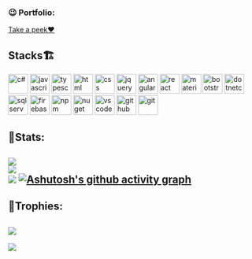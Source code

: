 <h3 align="left">😉 Portfolio:</h3>
<a href="https://sujith-sairam.github.io/">Take a peek❤️</a>
<h2 align="left">Stacks🏗</h2>
<p align="left">

<img src="https://devicon-website.vercel.app/api/csharp/original.svg" alt="c#" width="40" height="40" />
<img src="https://devicon-website.vercel.app/api/javascript/original.svg" alt="javascript" width="40" height="40" />
<img src="https://devicon-website.vercel.app/api/typescript/original.svg" alt="typescript" width="40" height="40" />
<img src="https://devicon-website.vercel.app/api/html5/original.svg" alt="html" width="40" height="40" />
<img src="https://devicon-website.vercel.app/api/css3/original.svg" alt="css" width="40" height="40" />
<img src="https://devicon-website.vercel.app/api/jquery/original-wordmark.svg" alt="jquery" width="40" height="40" />
<img src="https://devicon-website.vercel.app/api/angularjs/original.svg" alt="angular" width="40" height="40" />
<img src="https://devicon-website.vercel.app/api/react/original-wordmark.svg" alt="react" width="40" height="40" />
<img src="https://devicon-website.vercel.app/api/materialui/original.svg" alt="materialui" width="40" height="40" />
<img src="https://devicon-website.vercel.app/api/bootstrap/original.svg" alt="bootstrap" width="40" height="40" />
<img src="https://devicon-website.vercel.app/api/dotnetcore/original.svg" alt="dotnetcore" width="40" height="40" />
<img src="https://devicon-website.vercel.app/api/microsoftsqlserver/plain-wordmark.svg" alt="sqlserver" width="40" height="40" />
<img src="https://devicon-website.vercel.app/api/firebase/plain.svg" alt="firebase" width="40" height="40" />
<img src="https://devicon-website.vercel.app/api/npm/original-wordmark.svg" alt="npm" width="40" height="40" />
<img src="https://devicon-website.vercel.app/api/nuget/original.svg" alt="nuget" width="40" height="40" />
<img src="https://devicon-website.vercel.app/api/vscode/original.svg" alt="vscode" width="40" height="40" />
<img src="https://devicon-website.vercel.app/api/github/original.svg" alt="github" width="40" height="40" />
<img src="https://devicon-website.vercel.app/api/git/original.svg" alt="git" width="40" height="40" />
 </p>
 
🕺Stats:
-----------------------------------------------
![](https://github-readme-stats.vercel.app/api?username=sujith-sairam&theme=tokyonight&hide_border=false&include_all_commits=true&count_private=true)<br/>
![](https://github-readme-streak-stats.herokuapp.com/?user=sujith-sairam&theme=tokyonight&hide_border=false)<br/>
![](https://github-readme-stats.vercel.app/api/top-langs/?username=sujith-sairam&theme=tokyonight&hide_border=false&include_all_commits=true&count_private=true&layout=compact)
[![Ashutosh's github activity graph](https://github-readme-activity-graph.vercel.app/graph?username=sujith-sairam&bg_color=18162c&color=7377b5&line=644267&point=b4acb1&area=true&hide_border=true)](https://github.com/ashutosh00710/github-readme-activity-graph)
---

<!-- Proudly created with GPRM ( https://gprm.itsvg.in ) -->

## 👑Trophies:

![](https://github-profile-trophy.vercel.app/?username=sujith-sairam&theme=apprentice&no-frame=true&no-bg=true&margin-w=4)
---
[![](https://visitcount.itsvg.in/api?id=sujith-sairam&label=Profile%20Views&color=1&icon=0&pretty=true)](https://visitcount.itsvg.in)
